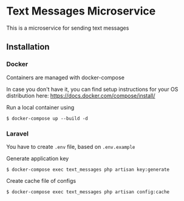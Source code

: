 # Text Messages Microservice

This is a microservice for sending text messages 

## Installation

### Docker

Containers are managed with docker-compose

In case you don't have it, you can find setup instructions for your OS distribution here: https://docs.docker.com/compose/install/

Run a local container using 

`$ docker-compose up --build -d`

### Laravel

You have to create `.env` file, based on `.env.example`

Generate application key

`$ docker-compose exec text_messages php artisan key:generate`

Create cache file of configs 

`$ docker-compose exec text_messages php artisan config:cache`


